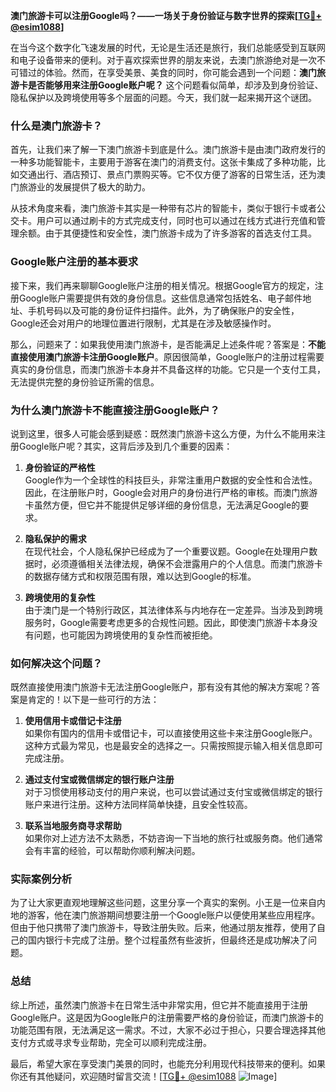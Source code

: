 **澳门旅游卡可以注册Google吗？——一场关于身份验证与数字世界的探索[[TG💪+ @esim1088](https://t.me/s/esim1088)]**

在当今这个数字化飞速发展的时代，无论是生活还是旅行，我们总能感受到互联网和电子设备带来的便利。对于喜欢探索世界的朋友来说，去澳门旅游绝对是一次不可错过的体验。然而，在享受美景、美食的同时，你可能会遇到一个问题：**澳门旅游卡是否能够用来注册Google账户呢？** 这个问题看似简单，却涉及到身份验证、隐私保护以及跨境使用等多个层面的问题。今天，我们就一起来揭开这个谜团。

### 什么是澳门旅游卡？

首先，让我们来了解一下澳门旅游卡到底是什么。澳门旅游卡是由澳门政府发行的一种多功能智能卡，主要用于游客在澳门的消费支付。这张卡集成了多种功能，比如交通出行、酒店预订、景点门票购买等。它不仅方便了游客的日常生活，还为澳门旅游业的发展提供了极大的助力。

从技术角度来看，澳门旅游卡其实是一种带有芯片的智能卡，类似于银行卡或者公交卡。用户可以通过刷卡的方式完成支付，同时也可以通过在线方式进行充值和管理余额。由于其便捷性和安全性，澳门旅游卡成为了许多游客的首选支付工具。

### Google账户注册的基本要求

接下来，我们再来聊聊Google账户注册的相关情况。根据Google官方的规定，注册Google账户需要提供有效的身份信息。这些信息通常包括姓名、电子邮件地址、手机号码以及可能的身份证件扫描件。此外，为了确保账户的安全性，Google还会对用户的地理位置进行限制，尤其是在涉及敏感操作时。

那么，问题来了：如果我使用澳门旅游卡，是否能满足上述条件呢？答案是：**不能直接使用澳门旅游卡注册Google账户**。原因很简单，Google账户的注册过程需要真实的身份信息，而澳门旅游卡本身并不具备这样的功能。它只是一个支付工具，无法提供完整的身份验证所需的信息。

### 为什么澳门旅游卡不能直接注册Google账户？

说到这里，很多人可能会感到疑惑：既然澳门旅游卡这么方便，为什么不能用来注册Google账户呢？其实，这背后涉及到几个重要的因素：

1. **身份验证的严格性**  
   Google作为一个全球性的科技巨头，非常注重用户数据的安全性和合法性。因此，在注册账户时，Google会对用户的身份进行严格的审核。而澳门旅游卡虽然方便，但它并不能提供足够详细的身份信息，无法满足Google的要求。

2. **隐私保护的需求**  
   在现代社会，个人隐私保护已经成为了一个重要议题。Google在处理用户数据时，必须遵循相关法律法规，确保不会泄露用户的个人信息。而澳门旅游卡的数据存储方式和权限范围有限，难以达到Google的标准。

3. **跨境使用的复杂性**  
   由于澳门是一个特别行政区，其法律体系与内地存在一定差异。当涉及到跨境服务时，Google需要考虑更多的合规性问题。因此，即使澳门旅游卡本身没有问题，也可能因为跨境使用的复杂性而被拒绝。

### 如何解决这个问题？

既然直接使用澳门旅游卡无法注册Google账户，那有没有其他的解决方案呢？答案是肯定的！以下是一些可行的方法：

1. **使用信用卡或借记卡注册**  
   如果你有国内的信用卡或借记卡，可以直接使用这些卡来注册Google账户。这种方式最为常见，也是最安全的选择之一。只需按照提示输入相关信息即可完成注册。

2. **通过支付宝或微信绑定的银行账户注册**  
   对于习惯使用移动支付的用户来说，也可以尝试通过支付宝或微信绑定的银行账户来进行注册。这种方法同样简单快捷，且安全性较高。

3. **联系当地服务商寻求帮助**  
   如果你对上述方法不太熟悉，不妨咨询一下当地的旅行社或服务商。他们通常会有丰富的经验，可以帮助你顺利解决问题。

### 实际案例分析

为了让大家更直观地理解这些问题，这里分享一个真实的案例。小王是一位来自内地的游客，他在澳门旅游期间想要注册一个Google账户以便使用某些应用程序。但由于他只携带了澳门旅游卡，导致注册失败。后来，他通过朋友推荐，使用了自己的国内银行卡完成了注册。整个过程虽然有些波折，但最终还是成功解决了问题。

### 总结

综上所述，虽然澳门旅游卡在日常生活中非常实用，但它并不能直接用于注册Google账户。这是因为Google账户的注册需要严格的身份验证，而澳门旅游卡的功能范围有限，无法满足这一需求。不过，大家不必过于担心，只要合理选择其他支付方式或寻求专业帮助，完全可以顺利完成注册。

最后，希望大家在享受澳门美景的同时，也能充分利用现代科技带来的便利。如果你还有其他疑问，欢迎随时留言交流！[[TG💪+ @esim1088](https://t.me/s/esim1088) ![Image](https://i.postimg.cc/4NQfJmqS/Snipaste-2025-05-13-00-14-12.png)]